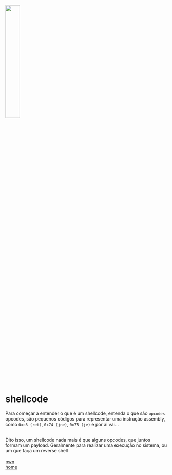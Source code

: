 <img width="30%" src="https://i.imgur.com/ULwPfn3.png"></img>

# shellcode
Para começar a entender o que é um shellcode, entenda o que são `opcodes`<br>
opcodes, são pequenos códigos para representar uma instrução assembly, como `0xc3 (ret)`, `0x74 (jne)`, `0x75 (je)` e por ai vai...<br><br>

Dito isso, um shellcode nada mais é que alguns opcodes, que juntos formam um payload. Geralmente para realizar uma execução no sistema, ou um que faça um reverse shell<br><br>
[pwn](README.md)<br>
[home](../README.md)
